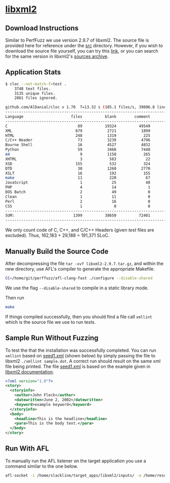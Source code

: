 # [libxml2](http://www.xmlsoft.org/)

## Download Instructions

Similar to PerfFuzz we use version 2.9.7 of libxml2.
The source file is provided here for reference under the [src](./src) directory.
However, if you wish to download the source file yourself, you can try this
[link](http://xmlsoft.org/sources/libxml2-2.9.7-rc1.tar.gz),
or you can search for the same version in libxml2's 
[sources archive](http://xmlsoft.org/sources/).

## Application Stats

```bash
$ cloc --not-match-f=test .
    3748 text files.
    3135 unique files.                                          
    2861 files ignored.

github.com/AlDanial/cloc v 1.70  T=13.32 s (105.1 files/s, 39006.8 lines/s)
-------------------------------------------------------------------------------
Language                     files          blank        comment           code
-------------------------------------------------------------------------------
C                               89          19324          49549         162183
XML                            679           2721           1899          73165
HTML                           248           1319            225          64563
C/C++ Header                    73           3239           4796          29188
Bourne Shell                    16           4527           4832          26974
Python                          59           3460           7448          18663
m4                               9           1158            265          11111
XHTML                            3            583             22           5430
XSD                            155            532            324           5132
DTD                             30           1260           2770           4187
XSLT                            16            192            155           4067
make                            11            220             67           2003
JavaScript                       1             25             48            635
PHP                              4             14              1            512
DOS Batch                        2             49              0            209
Clean                            1             11              0            168
Perl                             2             16              0             69
CSS                              1              0              0             66
-------------------------------------------------------------------------------
SUM:                          1399          38650          72401         408325
-------------------------------------------------------------------------------
```

We only count code of C, C++, and C/C++ Headers (given *test* files are excluded).
Thus, 162,183 + 29,188 = 191,371 SLoC.

## Manually Build the Source Code

After decompressing the file `tar -xvf libxml2-2.9.7.tar.gz`, and within the new directory,
use AFL's compiler to generate the appropriate Makefile.

```bash
CC=/home/git/perffuzz/afl-clang-fast ./configure --disable-shared
```
We use the flag `--disable-shared` to compile in a static library mode.

Then run 
```bash
make
```

If things compiled successfully, then you should find a file call `xmllint` which is the source file we use to run
tests.

## Sample Run Without Fuzzing

To test the that the installation was successfully completed. You can run `xmllint` based on 
[seed1.xml](inputs/seed1.xml) (shown below) by simply passing the file to libxml2 `./xmllint sample.dot`. A correct
run should result on the same xml file being printed. The file [seed1.xml](inputs/seed1.xml) is based on the example
given in [libxml2 documentation](http://www.xmlsoft.org/tutorial/apb.html). 

```xml
<?xml version="1.0"?>
<story>
  <storyinfo>
    <author>John Fleck</author>
    <datewritten>June 2, 2002</datewritten>
    <keyword>example keyword</keyword>
  </storyinfo>
  <body>
    <headline>This is the headline</headline>
    <para>This is the body text.</para>
  </body>
</story>
```

## Run With AFL

To manually run the AFL listener on the target application you use a command similar to the one below.

```bash
afl-socket -i /home/slackline/target_apps/libxml2/inputs/ -o /home/results/libxml2-001 -p -N 500 -d /home/slackline/target_apps/libxml2/src/libxml2-2.9.7/xmllint @@
```
